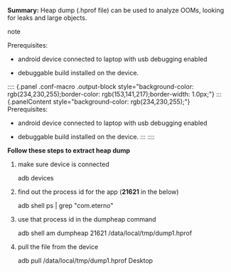 **Summary:** Heap dump (.hprof file) can be used to analyze OOMs,
looking for leaks and large objects.

note

Prerequisites:

- android device connected to laptop with usb debugging enabled

- debuggable build installed on the device.

:::: {.panel .conf-macro .output-block style="background-color: rgb(234,230,255);border-color: rgb(153,141,217);border-width: 1.0px;"}
::: {.panelContent style="background-color: rgb(234,230,255);"}
Prerequisites:

- android device connected to laptop with usb debugging enabled

- debuggable build installed on the device.
:::
::::

**Follow these steps to extract heap dump**

1.  make sure device is connected

    adb devices

2.  find out the process id for the app (**21621** in the below)

    adb shell ps \| grep \"com.eterno\"

3.  use that process id in the dumpheap command

    adb shell am dumpheap 21621 /data/local/tmp/dump1.hprof

<!-- -->

4.  pull the file from the device

    adb pull /data/local/tmp/dump1.hprof Desktop
